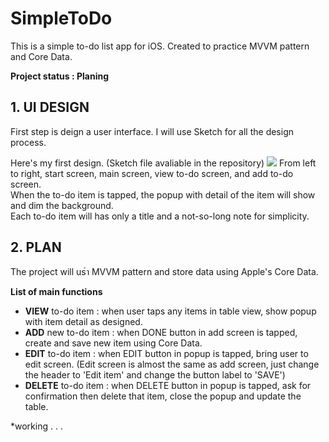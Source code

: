 # SimpleToDo
This is a simple to-do list app for iOS. Created to practice MVVM pattern and Core Data.

**Project status : Planing**

## 1. UI DESIGN
First step is deign a user interface.
I will use Sketch for all the design process.

Here's my first design. (Sketch file avaliable in the repository)
![](https://i.imgur.com/8rcU6C1.png)
From left to right, start screen, main screen, view to-do screen, and add to-do screen.  
When the to-do item is tapped, the popup with detail of the item will show and dim the background.  
Each to-do item will has only a title and a not-so-long note for simplicity.  

## 2. PLAN
The project will usำ MVVM pattern and store data using Apple's Core Data.

**List of main functions**
- **VIEW** to-do item : when user taps any items in table view, show popup with item detail as designed.
- **ADD** new to-do item : when DONE button in add screen is tapped, create and save new item using Core Data.
- **EDIT** to-do item : when EDIT button in popup is tapped, bring user to edit screen. (Edit screen is almost the same as add screen, just change the header to 'Edit item' and change the  button label to 'SAVE')
- **DELETE** to-do item : when DELETE button in popup is tapped, ask for confirmation then delete that item, close the popup and update the table.

*working . . .
